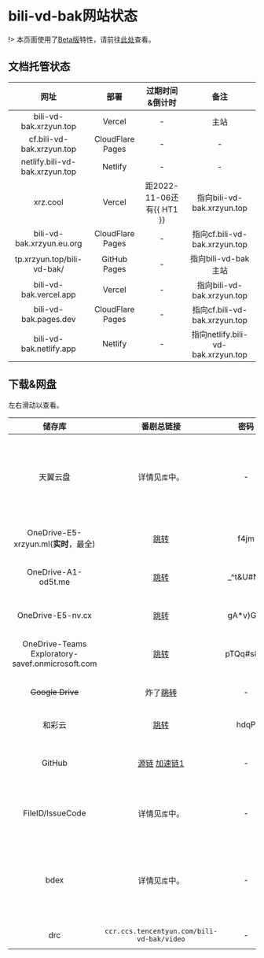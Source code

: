 # bili-vd-bak网站状态

!> 本页面使用了[Beta版](/bata/index.html ':ignore')特性，请前往[此处](/bata/status.html ':ignore')查看。  

## 文档托管状态

网址 | 部署 | 过期时间&倒计时 | 备注
:---: | :---: | :---: | :---:
bili-vd-bak.xrzyun.top | Vercel | - | 主站
cf.bili-vd-bak.xrzyun.top | CloudFlare Pages | - | -
netlify.bili-vd-bak.xrzyun.top | Netlify | - | -
xrz.cool | Vercel | 距2022-11-06还有{{ HT1 }} | 指向bili-vd-bak.xrzyun.top
bili-vd-bak.xrzyun.eu.org | CloudFlare Pages | - | 指向cf.bili-vd-bak.xrzyun.top
tp.xrzyun.top/bili-vd-bak/ | GitHub Pages | - | 指向bili-vd-bak主站
bili-vd-bak.vercel.app | Vercel | - | 指向bili-vd-bak.xrzyun.top
bili-vd-bak.pages.dev | CloudFlare Pages | - | 指向cf.bili-vd-bak.xrzyun.top
bili-vd-bak.netlify.app | Netlify | - | 指向netlify.bili-vd-bak.xrzyun.top

## 下载&网盘

左右滑动以查看。

储存库 | 番剧总链接 | 密码 | 备注 | 地区
:-----------: | :-----------: | :-----------: | :-----------: | :-----------:
 天翼云盘 | 详情见`库`中。 | - | 完结后同步部分，若分享审核不通过则仅存在家庭盘不分享。 | 备用国内源，中国大陆电信
 OneDrive-E5-xrzyun.ml(**实时**，最全) | [跳转](https://xrzcloud-my.sharepoint.com/:f:/g/personal/xrz_xrzyun_ml/EualmF7RdnRFpA_WoA1zPxkB-gE8GuaCUWSPftNEeW6dXQ?e=goU1cd) | f4jm | **实时**，最全，同步源 | 亚太2
 OneDrive-A1-od5t.me | [跳转](https://juga-my.sharepoint.com/:f:/g/personal/xrz_od5t_me/EsX_FbQIKKxHt88tb_cuPRIBISJ7y3ebd1kQZn-qeLD9vA?e=kj43mr) | _^t&U#NS | 每周二07：00开始同步 | 香港/亚太2
 OneDrive-E5-nv.cx | [跳转](https://nvcx-my.sharepoint.com/:f:/g/personal/xrz_nv_cx/EnPPWkFAtKtFsN_Wp64p2j4BCpNm4wn5W6vAIWnlDI_sCw?e=PX49Kd) | gA*v)G$) | 每周三07：00开始同步 | 新加坡
 OneDrive-Teams Exploratory-savef.onmicrosoft.com | [跳转](https://savef-my.sharepoint.com/:f:/g/personal/xrzyun_savef_onmicrosoft_com/ErpTo9Dmu81EjnxBzP9hPYEBXffJfw4665bgFzNOMzd_9A?e=mCHywc) | pTQq#s8@ | 每周一07：00开始同步 | 未知
 ~~Google Drive~~ | 炸了~~[跳转](https://drive.google.com/folderview?id=1Ug8qGeKRvgVxhsFwSaCLN1h7t8ttSjbw)~~ | - | 已不能使用~，定期同步~ | -
 和彩云 | [跳转](https://caiyun.139.com/m/i?185Cjf7uOWRMx) | hdqP | 随缘上传 | 中国大陆移动
 GitHub | [源链](https://github.com/xrz-cloud/bili-vd-bak/releases) [加速链1](https://hub.fastgit.org/xrz-cloud/bili-vd-bak/releases) | - | 番剧更新到2021.7，不再更新 | 防挂国外源，全球亚马逊
 FileID/IssueCode | 详情见`库`中。 | - | 资源链见`库`中,使用方法见教程。 | 防挂国内源，腾讯云，ap-shanghai
 bdex | 详情见`库`中。 | - | B站相簿分片上传，使用方法见`日志`中项目GitHub/`教程`中。 | 中国大陆
 drc | `ccr.ccs.tencentyun.com/bili-vd-bak/video` | - | 详情见[帮助](./help/drc) | 中国广州

<script setup>
import { h, ref, setDevtoolsHook } from 'vue'

const ET = {
  'xrz.cool': '2022-11-06 00:00:00'
}
const HT1 = ref(0)
function CT(t) {
  var nowTime = new Date();//获取当前时间
  //创建目标日期
  var endTime = new Date(t);
  var seconds = parseInt((endTime.getTime() - nowTime.getTime()) / 1000);//两个时间点的时间差(秒)
  var dd = parseInt(seconds / 3600 / 24);//得到天数
  var hh = parseInt(seconds / 3600 % 24);//小时
  var mm = parseInt(seconds / 60 % 60);//分钟
  var ss = parseInt(seconds % 60);//秒
  return [dd, hh, mm, ss]
}
setInterval(function () {
  let t = CT(ET['xrz.cool'])
  HT1.value = t[0] + "天" + t[1] + "小时" + t[2] + "分钟" + t[3] + "秒"
}, 1000)
</script>
